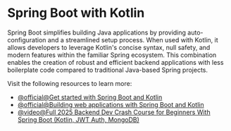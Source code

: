 # Spring Boot with Kotlin

Spring Boot simplifies building Java applications by providing auto-configuration and a streamlined setup process. When used with Kotlin, it allows developers to leverage Kotlin's concise syntax, null safety, and modern features within the familiar Spring ecosystem. This combination enables the creation of robust and efficient backend applications with less boilerplate code compared to traditional Java-based Spring projects.

Visit the following resources to learn more:

- [@official@Get started with Spring Boot and Kotlin](https://kotlinlang.org/docs/jvm-get-started-spring-boot.html)
- [@official@Building web applications with Spring Boot and Kotlin](https://spring.io/guides/tutorials/spring-boot-kotlin)
- [@video@Full 2025 Backend Dev Crash Course for Beginners With Spring Boot (Kotlin, JWT Auth, MongoDB)](https://www.youtube.com/watch?v=tXC9DQRWHUQ)